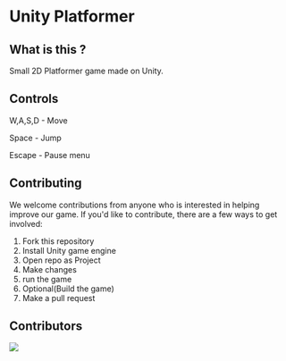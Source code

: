 # Unity Platformer
## What is this ? 
Small 2D Platformer game made on Unity.
## Controls
W,A,S,D - Move

Space - Jump

Escape - Pause menu

## Contributing
We welcome contributions from anyone who is interested in helping improve our game. If you'd like to contribute, there are a few ways to get involved:
1. Fork this repository
2. Install Unity game engine
3. Open repo as Project
4. Make changes
5. run the game
6. Optional(Build the game)
7. Make a pull request
## Contributors
<a href="https://github.com/Vansh0ter/UnityPlatformProj/graphs/contributors">
  <img src="https://contrib.rocks/image?repo=Vansh0ter/UnityPlatformProj" />
</a>
